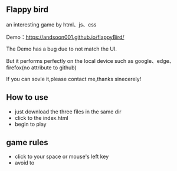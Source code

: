 ## Flappy bird
an interesting game by html、js、css

Demo：https://andsoon001.github.io/flappyBird/

The Demo has a bug due to not match the UI.

But it performs perfectly on the local device such as google、edge、firefox(no attribute to github)

If you can sovle it,please contact me,thanks sinecerely!

## How to use
- just download the three files in the same dir
- click to the index.html
- begin to play

## game rules
- click to your space or mouse's left key   
- avoid to 
